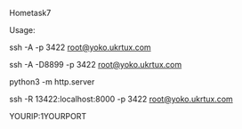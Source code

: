 Hometask7

Usage: 

ssh -A -p 3422 root@yoko.ukrtux.com

ssh -A -D8899 -p 3422 root@yoko.ukrtux.com

python3 -m http.server

ssh -R 13422:localhost:8000 -p 3422 root@yoko.ukrtux.com

YOURIP:1YOURPORT

